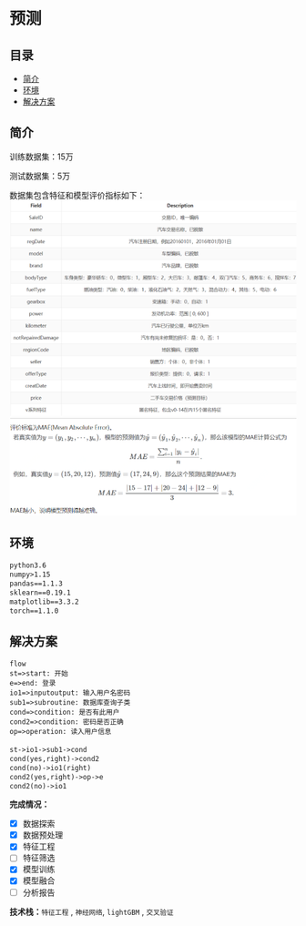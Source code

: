 # 预测


## 目录
- [简介](#简介)
- [环境](#环境)
- [解决方案](#解决方案)

## 简介

训练数据集：15万

测试数据集：5万

数据集包含特征和模型评价指标如下：
![字段](https://github.com/xumoremore/project_one/blob/main/data/readme_img/columns.png)
![评价指标](https://github.com/xumoremore/project_one/blob/main/data/readme_img/loss.png)


## 环境
    python3.6
    numpy>1.15
    pandas==1.1.3
    sklearn==0.19.1
    matplotlib==3.3.2
    torch==1.1.0

## 解决方案


```
flow
st=>start: 开始
e=>end: 登录
io1=>inputoutput: 输入用户名密码
sub1=>subroutine: 数据库查询子类
cond=>condition: 是否有此用户
cond2=>condition: 密码是否正确
op=>operation: 读入用户信息

st->io1->sub1->cond
cond(yes,right)->cond2
cond(no)->io1(right)
cond2(yes,right)->op->e
cond2(no)->io1
```


**完成情况：**
- [x] 数据探索
- [x] 数据预处理
- [x] 特征工程
- [ ] 特征筛选
- [x] 模型训练
- [x] 模型融合
- [ ] 分析报告

**技术栈：**`特征工程` , `神经网络`, `lightGBM` , `交叉验证`


